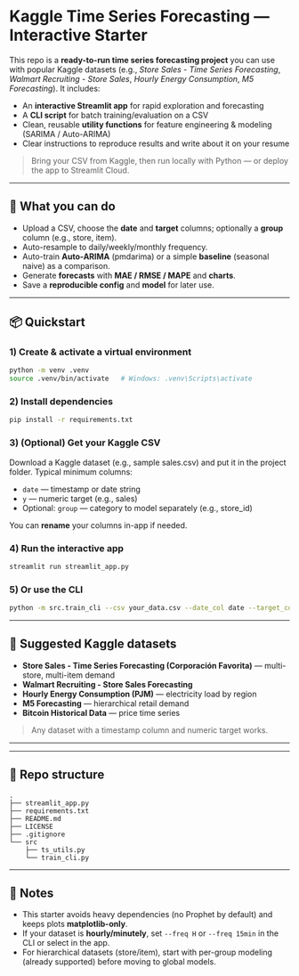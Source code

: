# Kaggle Time Series Forecasting — Interactive Starter

This repo is a **ready-to-run time series forecasting project** you can use with popular Kaggle datasets (e.g., *Store Sales - Time Series Forecasting*, *Walmart Recruiting - Store Sales*, *Hourly Energy Consumption*, *M5 Forecasting*). It includes:

- An **interactive Streamlit app** for rapid exploration and forecasting
- A **CLI script** for batch training/evaluation on a CSV
- Clean, reusable **utility functions** for feature engineering & modeling (SARIMA / Auto-ARIMA)
- Clear instructions to reproduce results and write about it on your resume

> Bring your CSV from Kaggle, then run locally with Python — or deploy the app to Streamlit Cloud.

---

## 🧰 What you can do

- Upload a CSV, choose the **date** and **target** columns; optionally a **group** column (e.g., store, item).
- Auto-resample to daily/weekly/monthly frequency.
- Auto-train **Auto-ARIMA** (pmdarima) or a simple **baseline** (seasonal naive) as a comparison.
- Generate **forecasts** with **MAE / RMSE / MAPE** and **charts**.
- Save a **reproducible config** and **model** for later use.

---

## 📦 Quickstart

### 1) Create & activate a virtual environment
```bash
python -m venv .venv
source .venv/bin/activate   # Windows: .venv\Scripts\activate
```

### 2) Install dependencies
```bash
pip install -r requirements.txt
```

### 3) (Optional) Get your Kaggle CSV
Download a Kaggle dataset (e.g., sample sales.csv) and put it in the project folder. Typical minimum columns:
- `date` — timestamp or date string
- `y` — numeric target (e.g., sales)
- Optional: `group` — category to model separately (e.g., store_id)

You can **rename** your columns in-app if needed.

### 4) Run the interactive app
```bash
streamlit run streamlit_app.py
```

### 5) Or use the CLI
```bash
python -m src.train_cli --csv your_data.csv --date_col date --target_col y --horizon 28 --freq D
```

---

## 🧪 Suggested Kaggle datasets

- **Store Sales - Time Series Forecasting (Corporación Favorita)** — multi-store, multi-item demand
- **Walmart Recruiting - Store Sales Forecasting**
- **Hourly Energy Consumption (PJM)** — electricity load by region
- **M5 Forecasting** — hierarchical retail demand
- **Bitcoin Historical Data** — price time series

> Any dataset with a timestamp column and numeric target works.

---


---

## 📁 Repo structure

```
.
├── streamlit_app.py
├── requirements.txt
├── README.md
├── LICENSE
├── .gitignore
└── src
    ├── ts_utils.py
    └── train_cli.py
```

---

## 📝 Notes

- This starter avoids heavy dependencies (no Prophet by default) and keeps plots **matplotlib-only**.
- If your dataset is **hourly/minutely**, set `--freq H` or `--freq 15min` in the CLI or select in the app.
- For hierarchical datasets (store/item), start with per-group modeling (already supported) before moving to global models.
